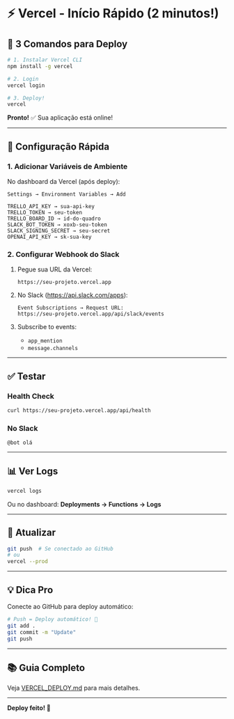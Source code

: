 # ⚡ Vercel - Início Rápido (2 minutos!)

## 🚀 3 Comandos para Deploy

```bash
# 1. Instalar Vercel CLI
npm install -g vercel

# 2. Login
vercel login

# 3. Deploy!
vercel
```

**Pronto!** ✅ Sua aplicação está online!

---

## 🔧 Configuração Rápida

### 1. Adicionar Variáveis de Ambiente

No dashboard da Vercel (após deploy):

```
Settings → Environment Variables → Add

TRELLO_API_KEY → sua-api-key
TRELLO_TOKEN → seu-token
TRELLO_BOARD_ID → id-do-quadro
SLACK_BOT_TOKEN → xoxb-seu-token
SLACK_SIGNING_SECRET → seu-secret
OPENAI_API_KEY → sk-sua-key
```

### 2. Configurar Webhook do Slack

1. Pegue sua URL da Vercel:
   ```
   https://seu-projeto.vercel.app
   ```

2. No Slack (https://api.slack.com/apps):
   ```
   Event Subscriptions → Request URL:
   https://seu-projeto.vercel.app/api/slack/events
   ```

3. Subscribe to events:
   - `app_mention`
   - `message.channels`

---

## ✅ Testar

### Health Check
```bash
curl https://seu-projeto.vercel.app/api/health
```

### No Slack
```
@bot olá
```

---

## 📊 Ver Logs

```bash
vercel logs
```

Ou no dashboard: **Deployments → Functions → Logs**

---

## 🔄 Atualizar

```bash
git push  # Se conectado ao GitHub
# ou
vercel --prod
```

---

## 💡 Dica Pro

Conecte ao GitHub para deploy automático:

```bash
# Push = Deploy automático! 🎉
git add .
git commit -m "Update"
git push
```

---

## 📚 Guia Completo

Veja [VERCEL_DEPLOY.md](./VERCEL_DEPLOY.md) para mais detalhes.

---

**Deploy feito! 🎉**

